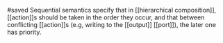 #saved
Sequential semantics specify that in [[hierarchical composition]], [[action]]s should be taken in the order they occur, and that between conflicting [[action]]s (e.g, writing to the [[output]] [[port]]), the later one has priority.